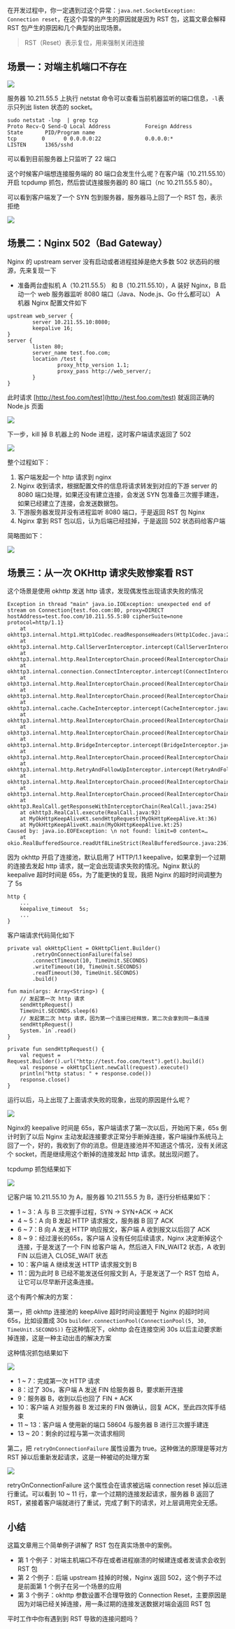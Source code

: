 在开发过程中，你一定遇到过这个异常：`java.net.SocketException: Connection reset`，在这个异常的产生的原因就是因为 RST 包，这篇文章会解释 RST 包产生的原因和几个典型的出现场景。

> RST（Reset）表示复位，用来强制关闭连接

## 场景一：对端主机端口不存在

![](https://user-gold-cdn.xitu.io/2019/4/9/16a02d36d895c715?w=1408&h=578&f=jpeg&s=124413)

服务器 10.211.55.5 上执行 netstat 命令可以查看当前机器监听的端口信息，`-l`表示只列出 listen 状态的 socket。

```
sudo netstat -lnp  | grep tcp
Proto Recv-Q Send-Q Local Address           Foreign Address         State       PID/Program name
tcp        0      0 0.0.0.0:22              0.0.0.0:*               LISTEN      1365/sshd             

```

可以看到目前服务器上只监听了 22 端口

这个时候客户端想连接服务端的 80 端口会发生什么呢？在客户端（10.211.55.10）开启 tcpdump 抓包，然后尝试连接服务器的 80 端口（nc 10.211.55.5 80）。

可以看到客户端发了一个 SYN 包到服务器，服务器马上回了一个 RST 包，表示拒绝

![](https://user-gold-cdn.xitu.io/2019/4/9/16a02d36d90e3b8c?w=1098&h=373&f=jpeg&s=83663)

## 场景二：Nginx 502（Bad Gateway）

Nginx 的 upstream server 没有启动或者进程挂掉是绝大多数 502 状态码的根源，先来复现一下

*   准备两台虚拟机 A（10.211.55.5） 和 B（10.211.55.10），A 装好 Nginx，B 启动一个 web 服务器监听 8080 端口（Java、Node.js、Go 什么都可以） A 机器 Nginx 配置文件如下

```
upstream web_server {
        server 10.211.55.10:8080;
        keepalive 16;
}
server {
        listen 80;
        server_name test.foo.com;
        location /test {
                proxy_http_version 1.1;
                proxy_pass http://web_server/;
        }
}

```

此时请求 [http://test.foo.com/test](http://test.foo.com/test) 就返回正确的 Node.js 页面

![](https://user-gold-cdn.xitu.io/2019/4/9/16a02d36d92f6658?w=1292&h=278&f=jpeg&s=42109)

下一步，kill 掉 B 机器上的 Node 进程，这时客户端请求返回了 502

![](https://user-gold-cdn.xitu.io/2019/4/9/16a02d36d91aba26?w=1040&h=320&f=jpeg&s=53227)

整个过程如下：

1.  客户端发起一个 http 请求到 nginx
2.  Nginx 收到请求，根据配置文件的信息将请求转发到对应的下游 server 的 8080 端口处理，如果还没有建立连接，会发送 SYN 包准备三次握手建连，如果已经建立了连接，会发送数据包。
3.  下游服务器发现并没有进程监听 8080 端口，于是返回 RST 包 Nginx
4.  Nginx 拿到 RST 包以后，认为后端已经挂掉，于是返回 502 状态码给客户端

简略图如下：

![](https://user-gold-cdn.xitu.io/2019/4/9/16a02d36d94f8794?w=1396&h=506&f=jpeg&s=92030)

## 场景三：从一次 OKHttp 请求失败惨案看 RST

这个场景是使用 okhttp 发送 http 请求，发现偶发性出现请求失败的情况

```
Exception in thread "main" java.io.IOException: unexpected end of stream on Connection{test.foo.com:80, proxy=DIRECT hostAddress=test.foo.com/10.211.55.5:80 cipherSuite=none protocol=http/1.1}
	at okhttp3.internal.http1.Http1Codec.readResponseHeaders(Http1Codec.java:208)
	at okhttp3.internal.http.CallServerInterceptor.intercept(CallServerInterceptor.java:88)
	at okhttp3.internal.http.RealInterceptorChain.proceed(RealInterceptorChain.java:147)
	at okhttp3.internal.connection.ConnectInterceptor.intercept(ConnectInterceptor.java:45)
	at okhttp3.internal.http.RealInterceptorChain.proceed(RealInterceptorChain.java:147)
	at okhttp3.internal.http.RealInterceptorChain.proceed(RealInterceptorChain.java:121)
	at okhttp3.internal.cache.CacheInterceptor.intercept(CacheInterceptor.java:93)
	at okhttp3.internal.http.RealInterceptorChain.proceed(RealInterceptorChain.java:147)
	at okhttp3.internal.http.RealInterceptorChain.proceed(RealInterceptorChain.java:121)
	at okhttp3.internal.http.BridgeInterceptor.intercept(BridgeInterceptor.java:93)
	at okhttp3.internal.http.RealInterceptorChain.proceed(RealInterceptorChain.java:147)
	at okhttp3.internal.http.RetryAndFollowUpInterceptor.intercept(RetryAndFollowUpInterceptor.java:126)
	at okhttp3.internal.http.RealInterceptorChain.proceed(RealInterceptorChain.java:147)
	at okhttp3.internal.http.RealInterceptorChain.proceed(RealInterceptorChain.java:121)
	at okhttp3.RealCall.getResponseWithInterceptorChain(RealCall.java:254)
	at okhttp3.RealCall.execute(RealCall.java:92)
	at MyOkHttpKeepAliveKt.sendHttpRequest(MyOkHttpKeepAlive.kt:36)
	at MyOkHttpKeepAliveKt.main(MyOkHttpKeepAlive.kt:25)
Caused by: java.io.EOFException: \n not found: limit=0 content=…
	at okio.RealBufferedSource.readUtf8LineStrict(RealBufferedSource.java:236)

```

因为 okhttp 开启了连接池，默认启用了 HTTP/1.1 keepalive，如果拿到一个过期的连接去发起 http 请求，就一定会出现请求失败的情况。Nginx 默认的 keepalive 超时时间是 65s，为了能更快的复现，我把 Nginx 的超时时间调整为了 5s

```
http {
    ...
    keepalive_timeout  5s;
    ...
}

```

客户端请求代码简化如下

```
private val okHttpClient = OkHttpClient.Builder()
        .retryOnConnectionFailure(false)
        .connectTimeout(10, TimeUnit.SECONDS)
        .writeTimeout(10, TimeUnit.SECONDS)
        .readTimeout(30, TimeUnit.SECONDS)
        .build()

fun main(args: Array<String>) {
    // 发起第一次 http 请求
    sendHttpRequest()
    TimeUnit.SECONDS.sleep(6)
    // 发起第二次 http 请求，因为第一个连接已经释放，第二次会拿到同一条连接
    sendHttpRequest()
    System.`in`.read()
}

private fun sendHttpRequest() {
    val request = Request.Builder().url("http://test.foo.com/test").get().build()
    val response = okHttpClient.newCall(request).execute()
    println("http status: " + response.code())
    response.close()
}

```

运行以后，马上出现了上面请求失败的现象，出现的原因是什么呢？

![](https://user-gold-cdn.xitu.io/2019/4/9/16a02d36d967081a?w=1294&h=872&f=jpeg&s=177772)

Nginx的 keepalive 时间是 65s，客户端请求了第一次以后，开始闲下来，65s 倒计时到了以后 Nginx 主动发起连接要求正常分手断掉连接，客户端操作系统马上回了一个，好的，我收到了你的消息。但是连接池并不知道这个情况，没有关闭这个 socket，而是继续用这个断掉的连接发起 http 请求。就出现问题了。

tcpdump 抓包结果如下

![](https://user-gold-cdn.xitu.io/2019/4/9/16a02d3800e2cf4e?w=1950&h=522&f=jpeg&s=397812)

记客户端 10.211.55.10 为 A，服务器 10.211.55.5 为 B，逐行分析结果如下：

*   1 ~ 3：A 与 B 三次握手过程，SYN -> SYN+ACK -> ACK
*   4 ~ 5：A 向 B 发起 HTTP 请求报文，服务器 B 回了 ACK
*   6 ~ 7：B 向 A 发送 HTTP 响应报文，客户端 A 收到报文以后回了 ACK
*   8 ~ 9：经过漫长的65s，客户端 A 没有任何后续请求，Nginx 决定断掉这个连接，于是发送了一个 FIN 给客户端 A，然后进入 FIN\_WAIT2 状态，A 收到 FIN 以后进入 CLOSE\_WAIT 状态
*   10：客户端 A 继续发送 HTTP 请求报文到 B
*   11：因为此时 B 已经不能发送任何报文到 A，于是发送了一个 RST 包给 A，让它可以尽早断开这条连接。

这个有两个解决的方案：

第一，把 okhttp 连接池的 keepAlive 超时时间设置短于 Nginx 的超时时间 65s，比如设置成 30s `builder.connectionPool(ConnectionPool(5, 30, TimeUnit.SECONDS))` 在这种情况下，okhttp 会在连接空闲 30s 以后主动要求断掉连接，这是一种主动出击的解决方案

这种情况抓包结果如下

![](https://user-gold-cdn.xitu.io/2019/4/9/16a02d38011fb40f?w=2042&h=860&f=jpeg&s=679728)

*   1 ~ 7：完成第一次 HTTP 请求
*   8：过了 30s，客户端 A 发送 FIN 给服务器 B，要求断开连接
*   9：服务器 B，收到以后也回了 FIN + ACK
*   10：客户端 A 对服务器 B 发过来的 FIN 做确认，回复 ACK，至此四次挥手结束
*   11 ~ 13：客户端 A 使用新的端口 58604 与服务器 B 进行三次握手建连
*   13 ~ 20：剩余的过程与第一次请求相同

第二，把 `retryOnConnectionFailure` 属性设置为 true。这种做法的原理是等对方 RST 掉以后重新发起请求，这是一种被动的处理方案

![](https://user-gold-cdn.xitu.io/2019/4/9/16a02d38011422ba?w=2218&h=920&f=jpeg&s=738461)

retryOnConnectionFailure 这个属性会在请求被远端 connection reset 掉以后进行重试。可以看到 10 ~ 11 行，拿一个过期的连接发起请求，服务器 B 返回了 RST，紧接着客户端就进行了重试，完成了剩下的请求，对上层调用完全无感。

## 小结

这篇文章用三个简单例子讲解了 RST 包在真实场景中的案例。

*   第 1 个例子：对端主机端口不存在或者进程崩溃的时候建连或者发请求会收到 RST 包
*   第 2 个例子：后端 upstream 挂掉的时候，Nginx 返回 502，这个例子不过是前面第 1 个例子在另一个场景的应用
*   第 3 个例子：okhttp 参数设置不合理导致的 Connection Reset，主要原因是因为对端已经关掉连接，用一条过期的连接发送数据对端会返回 RST 包

平时工作中你有遇到到 RST 导致的连接问题吗？